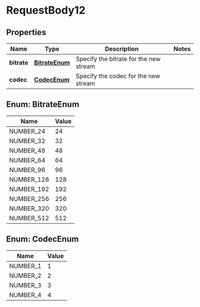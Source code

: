 

# RequestBody12


## Properties

| Name | Type | Description | Notes |
|------------ | ------------- | ------------- | -------------|
|**bitrate** | [**BitrateEnum**](#BitrateEnum) | Specify the bitrate for the new stream |  |
|**codec** | [**CodecEnum**](#CodecEnum) | Specify the codec for the new stream |  |



## Enum: BitrateEnum

| Name | Value |
|---- | -----|
| NUMBER_24 | 24 |
| NUMBER_32 | 32 |
| NUMBER_48 | 48 |
| NUMBER_64 | 64 |
| NUMBER_96 | 96 |
| NUMBER_128 | 128 |
| NUMBER_192 | 192 |
| NUMBER_256 | 256 |
| NUMBER_320 | 320 |
| NUMBER_512 | 512 |



## Enum: CodecEnum

| Name | Value |
|---- | -----|
| NUMBER_1 | 1 |
| NUMBER_2 | 2 |
| NUMBER_3 | 3 |
| NUMBER_4 | 4 |



